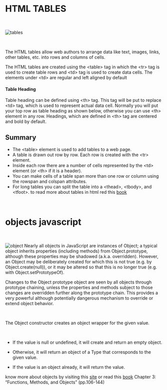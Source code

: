 # HTML TABLES 
<p>&nbsp;</p>

![tables](https://res.cloudinary.com/practicaldev/image/fetch/s--Zhu5E2Bm--/c_imagga_scale,f_auto,fl_progressive,h_900,q_auto,w_1600/https://dev-to-uploads.s3.amazonaws.com/i/02lxssgxrwv7ywp2lhix.jpg)

<p>&nbsp;</p>

The HTML tables allow web authors to arrange data like text, images, links, other tables, etc. into rows and columns of cells.

The HTML tables are created using the \<table> tag in which the \<tr> tag is used to create table rows and \<td> tag is used to create data cells. The elements under \<td> are regular and left aligned by default
#### Table Heading
Table heading can be defined using \<th> tag. This tag will be put to replace \<td> tag, which is used to represent actual data cell. Normally you will put your top row as table heading as shown below, otherwise you can use \<th> element in any row. Headings, which are defined in \<th> tag are centered and bold by default.

## Summary
- The \<table> element is used to add tables to a web
page.
- A table is drawn out row by row. Each row is created
with the \<tr> element.
- Inside each row there are a number of cells
represented by the \<td> element (or \<th> if it is a
header).
- You can make cells of a table span more than one row
or column using the rowspan and colspan attributes.
- For long tables you can split the table into a \<thead>,
\<tbody>, and \<tfoot>.
to read more about tables in html red this [book](https://drive.google.com/file/d/1B3TpM1K97Xws9VQzMpWNYnVT26cDD8Ft/view)

<p>&nbsp;</p>


# objects javascript
<p>&nbsp;</p>

![object](https://miro.medium.com/max/2560/1*AxAm_RRyMUsHvHUglQw2zw.jpeg)
Nearly all objects in JavaScript are instances of Object; a typical object inherits properties (including methods) from Object.prototype, although these properties may be shadowed (a.k.a. overridden). However, an Object may be deliberately created for which this is not true (e.g. by Object.create(null)), or it may be altered so that this is no longer true (e.g. with Object.setPrototypeOf).

Changes to the Object prototype object are seen by all objects through prototype chaining, unless the properties and methods subject to those changes are overridden further along the prototype chain. This provides a very powerful although potentially dangerous mechanism to override or extend object behavior.
<p>&nbsp;</p>

The Object constructor creates an object wrapper for the given value.
<p>&nbsp;</p>

- If the value is null or undefined, it will create and return an empty object.

- Otherwise, it will return an object of a Type that corresponds to the given value.

- If the value is an object already, it will return the value.


know more about objects by visiting this [site](https://developer.mozilla.org/en-US/docs/Web/JavaScript/Reference/Global_Objects/Object)
or read this [book](https://drive.google.com/file/d/1YNO7ocwvAdu3q2WFqgY3m5QTxxNaY_c4/view?usp=sharing) 
Chapter 3: “Functions, Methods, and Objects” (pp.106-144)
